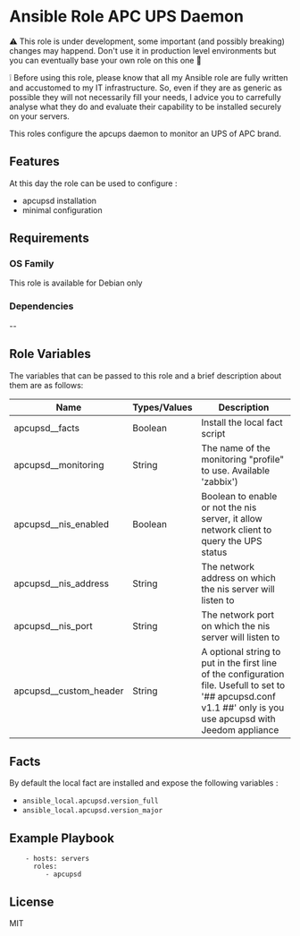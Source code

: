 Ansible Role APC UPS Daemon
=========

:warning: This role is under development, some important (and possibly breaking) changes may happend. Don't use it in production level environments but you can eventually base your own role on this one :hammer:

:grey_exclamation: Before using this role, please know that all my Ansible role are fully written and accustomed to my IT infrastructure. So, even if they are as generic as possible they will not necessarily fill your needs, I advice you to carrefully analyse what they do and evaluate their capability to be installed securely on your servers.

This roles configure the apcups daemon to monitor an UPS of APC brand.

## Features

At this day the role can be used to configure :

  * apcupsd installation
  * minimal configuration

## Requirements

### OS Family

This role is available for Debian only

### Dependencies

--


## Role Variables

The variables that can be passed to this role and a brief description about them are as follows:

| Name                   | Types/Values | Description                                                                                                                                               |
| -----------------------| -------------|---------------------------------------------------------------------------------------------------------------------------------------------------------- |
| apcupsd__facts         | Boolean | Install the local fact script                                                                                                                                  |
| apcupsd__monitoring    | String  | The name of the monitoring "profile" to use. Available 'zabbix')                                                                                               |
| apcupsd__nis_enabled   | Boolean | Boolean to enable or not the nis server, it allow network client to query the UPS status                                                                       |
| apcupsd__nis_address   | String  | The network address on which the nis server will listen to                                                                                                     |
| apcupsd__nis_port      | String  | The network port on which the nis server will listen to                                                                                                        |
| apcupsd__custom_header | String  | A optional string to put in the first line of the configuration file. Usefull to set to '## apcupsd.conf v1.1 ##' only is you use apcupsd with Jeedom appliance|

## Facts

By default the local fact are installed and expose the following variables :


* ```ansible_local.apcupsd.version_full```
* ```ansible_local.apcupsd.version_major```


## Example Playbook



```
    - hosts: servers
      roles:
         - apcupsd
```


## License

MIT